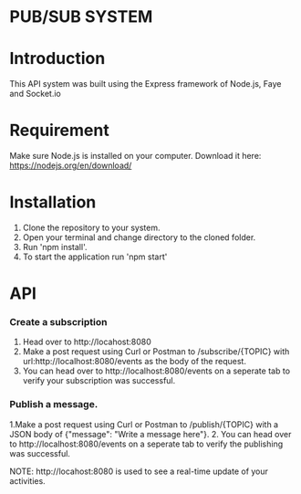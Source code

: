 # PUB/SUB SYSTEM

# Introduction
This API system was built using the Express framework of Node.js, Faye and Socket.io

# Requirement
Make sure Node.js is installed on your computer. Download it here: https://nodejs.org/en/download/

# Installation
1. Clone the repository to your system.
2. Open your terminal and change directory to the cloned folder.
3. Run 'npm install'.
4. To start the application run 'npm start'

# API
### Create a subscription
1. Head over to http://locahost:8080
2. Make a post request using Curl or Postman to /subscribe/{TOPIC} with url:http://localhost:8080/events as the body of the request.
3. You can head over to http://localhost:8080/events on a seperate tab to verify your subscription was successful.

### Publish a message.
1.Make a post request using Curl or Postman to /publish/{TOPIC} with a JSON body of {"message": "Write a message here"}.
2. You can head over to http://localhost:8080/events on a seperate tab to verify the publishing was successful.


NOTE: http://locahost:8080 is used to see a real-time update of your activities.
